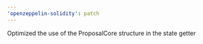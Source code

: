 ```yaml
---
'openzeppelin-solidity': patch
---
```


Optimized the use of the ProposalCore structure in the state getter
